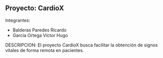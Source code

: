 ## Proyecto: CardioX

Integrantes:
   - Balderas Paredes Ricardo
   - García Ortega Víctor Hugo

DESCRIPCION:
   El proyecto CardioX busca facilitar la obtención de signos vitales de forma remota en pacientes.
